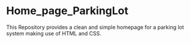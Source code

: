 # Home_page_ParkingLot

This Repository provides a clean and simple homepage for a parking lot system making use of HTML and CSS.
